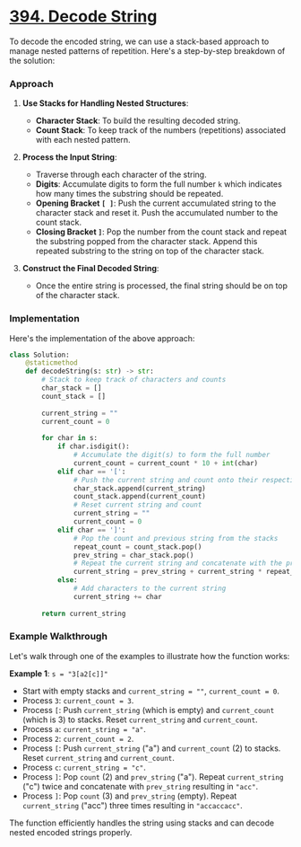# [394. Decode String](https://leetcode.com/problems/decode-string/description/)

To decode the encoded string, we can use a stack-based approach to manage nested patterns of repetition. Here's a step-by-step breakdown of the solution:

### Approach

1. **Use Stacks for Handling Nested Structures**:
   - **Character Stack**: To build the resulting decoded string.
   - **Count Stack**: To keep track of the numbers (repetitions) associated with each nested pattern.

2. **Process the Input String**:
   - Traverse through each character of the string.
   - **Digits**: Accumulate digits to form the full number `k` which indicates how many times the substring should be repeated.
   - **Opening Bracket `[ ]`**: Push the current accumulated string to the character stack and reset it. Push the accumulated number to the count stack.
   - **Closing Bracket `]`**: Pop the number from the count stack and repeat the substring popped from the character stack. Append this repeated substring to the string on top of the character stack.

3. **Construct the Final Decoded String**:
   - Once the entire string is processed, the final string should be on top of the character stack.

### Implementation

Here's the implementation of the above approach:

```python
class Solution:
    @staticmethod
    def decodeString(s: str) -> str:
        # Stack to keep track of characters and counts
        char_stack = []
        count_stack = []
        
        current_string = ""
        current_count = 0
        
        for char in s:
            if char.isdigit():
                # Accumulate the digit(s) to form the full number
                current_count = current_count * 10 + int(char)
            elif char == '[':
                # Push the current string and count onto their respective stacks
                char_stack.append(current_string)
                count_stack.append(current_count)
                # Reset current string and count
                current_string = ""
                current_count = 0
            elif char == ']':
                # Pop the count and previous string from the stacks
                repeat_count = count_stack.pop()
                prev_string = char_stack.pop()
                # Repeat the current string and concatenate with the previous string
                current_string = prev_string + current_string * repeat_count
            else:
                # Add characters to the current string
                current_string += char
        
        return current_string
```

### Example Walkthrough

Let's walk through one of the examples to illustrate how the function works:

**Example 1**: `s = "3[a2[c]]"`

- Start with empty stacks and `current_string = ""`, `current_count = 0`.
- Process `3`: `current_count = 3`.
- Process `[`: Push `current_string` (which is empty) and `current_count` (which is 3) to stacks. Reset `current_string` and `current_count`.
- Process `a`: `current_string = "a"`.
- Process `2`: `current_count = 2`.
- Process `[`: Push `current_string` ("a") and `current_count` (2) to stacks. Reset `current_string` and `current_count`.
- Process `c`: `current_string = "c"`.
- Process `]`: Pop `count` (2) and `prev_string` ("a"). Repeat `current_string` ("c") twice and concatenate with `prev_string` resulting in `"acc"`.
- Process `]`: Pop `count` (3) and `prev_string` (empty). Repeat `current_string` ("acc") three times resulting in `"accaccacc"`.

The function efficiently handles the string using stacks and can decode nested encoded strings properly.
